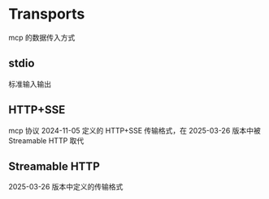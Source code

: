 # Transports

mcp 的数据传入方式

## stdio

标准输入输出

## HTTP+SSE

mcp 协议 2024-11-05 定义的 HTTP+SSE 传输格式，在 2025-03-26 版本中被 Streamable HTTP 取代

## Streamable HTTP

2025-03-26 版本中定义的传输格式
